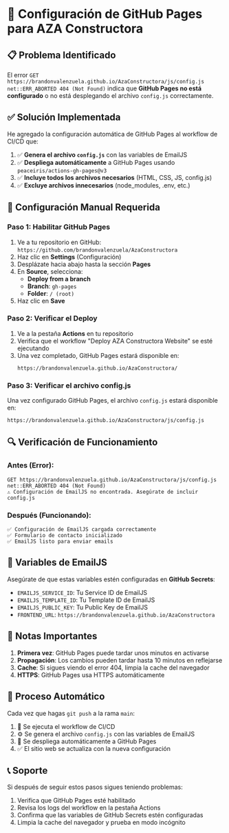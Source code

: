 # 🚀 Configuración de GitHub Pages para AZA Constructora

## 📋 Problema Identificado

El error `GET https://brandonvalenzuela.github.io/AzaConstructora/js/config.js net::ERR_ABORTED 404 (Not Found)` indica que **GitHub Pages no está configurado** o no está desplegando el archivo `config.js` correctamente.

## ✅ Solución Implementada

He agregado la configuración automática de GitHub Pages al workflow de CI/CD que:

1. ✅ **Genera el archivo `config.js`** con las variables de EmailJS
2. ✅ **Despliega automáticamente** a GitHub Pages usando `peaceiris/actions-gh-pages@v3`
3. ✅ **Incluye todos los archivos necesarios** (HTML, CSS, JS, config.js)
4. ✅ **Excluye archivos innecesarios** (node_modules, .env, etc.)

## 🔧 Configuración Manual Requerida

### Paso 1: Habilitar GitHub Pages

1. Ve a tu repositorio en GitHub: `https://github.com/brandonvalenzuela/AzaConstructora`
2. Haz clic en **Settings** (Configuración)
3. Desplázate hacia abajo hasta la sección **Pages**
4. En **Source**, selecciona:
   - **Deploy from a branch**
   - **Branch**: `gh-pages`
   - **Folder**: `/ (root)`
5. Haz clic en **Save**

### Paso 2: Verificar el Deploy

1. Ve a la pestaña **Actions** en tu repositorio
2. Verifica que el workflow "Deploy AZA Constructora Website" se esté ejecutando
3. Una vez completado, GitHub Pages estará disponible en:
   ```
   https://brandonvalenzuela.github.io/AzaConstructora/
   ```

### Paso 3: Verificar el archivo config.js

Una vez configurado GitHub Pages, el archivo `config.js` estará disponible en:
```
https://brandonvalenzuela.github.io/AzaConstructora/js/config.js
```

## 🔍 Verificación de Funcionamiento

### Antes (Error):
```
GET https://brandonvalenzuela.github.io/AzaConstructora/js/config.js net::ERR_ABORTED 404 (Not Found)
⚠️ Configuración de EmailJS no encontrada. Asegúrate de incluir config.js
```

### Después (Funcionando):
```
✅ Configuración de EmailJS cargada correctamente
✅ Formulario de contacto inicializado
✅ EmailJS listo para enviar emails
```

## 📧 Variables de EmailJS

Asegúrate de que estas variables estén configuradas en **GitHub Secrets**:

- `EMAILJS_SERVICE_ID`: Tu Service ID de EmailJS
- `EMAILJS_TEMPLATE_ID`: Tu Template ID de EmailJS  
- `EMAILJS_PUBLIC_KEY`: Tu Public Key de EmailJS
- `FRONTEND_URL`: `https://brandonvalenzuela.github.io/AzaConstructora`

## 🚨 Notas Importantes

1. **Primera vez**: GitHub Pages puede tardar unos minutos en activarse
2. **Propagación**: Los cambios pueden tardar hasta 10 minutos en reflejarse
3. **Cache**: Si sigues viendo el error 404, limpia la cache del navegador
4. **HTTPS**: GitHub Pages usa HTTPS automáticamente

## 🔄 Proceso Automático

Cada vez que hagas `git push` a la rama `main`:

1. 🔧 Se ejecuta el workflow de CI/CD
2. ⚙️ Se genera el archivo `config.js` con las variables de EmailJS
3. 🚀 Se despliega automáticamente a GitHub Pages
4. ✅ El sitio web se actualiza con la nueva configuración

## 📞 Soporte

Si después de seguir estos pasos sigues teniendo problemas:

1. Verifica que GitHub Pages esté habilitado
2. Revisa los logs del workflow en la pestaña Actions
3. Confirma que las variables de GitHub Secrets estén configuradas
4. Limpia la cache del navegador y prueba en modo incógnito